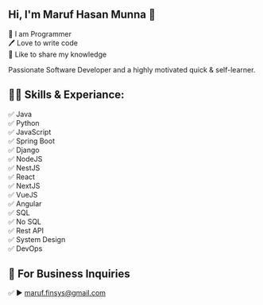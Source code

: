 ## Hi, I'm Maruf Hasan Munna 👋
<p>
👑 I am Programmer <br> 
🖊️ Love to write code <br> 
🎤 Like to share my knowledge </p> 

Passionate Software Developer and a highly motivated quick & self-learner.

## 👨‍💻 Skills & Experiance: 
✅ Java <br>
✅ Python <br> 
✅ JavaScript <br>
✅ Spring Boot <br>
✅ Django <br>
✅ NodeJS <br> 
✅ NestJS <br> 
✅ React <br>
✅ NextJS <br>
✅ VueJS <br>
✅ Angular <br>
✅ SQL <br>
✅ No SQL <br>
✅ Rest API <br>
✅ System Design <br> 
✅ DevOps <br>
<!-- ![Top Langs](https://github-readme-stats.vercel.app/api/top-langs/?username=maruf3684&layout=compact) -->

## 📧 For Business Inquiries 
✅  ► maruf.finsys@gmail.com
